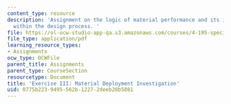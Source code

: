```yaml
---
content_type: resource
description: 'Assignment on the logic of material performance and its incorporation
  within the design process. '
file: https://ol-ocw-studio-app-qa.s3.amazonaws.com/courses/4-195-special-problems-in-architectural-design-spring-2005/0775b2239495562b12272deeb20b5881_ex3.pdf
file_type: application/pdf
learning_resource_types:
- Assignments
ocw_type: OCWFile
parent_title: Assignments
parent_type: CourseSection
resourcetype: Document
title: 'Exercise III: Material Deployment Investigation'
uid: 0775b223-9495-562b-1227-2deeb20b5881
---
```

